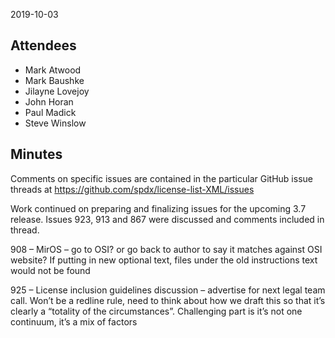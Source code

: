 2019-10-03

## Attendees

  - Mark Atwood
  - Mark Baushke
  - Jilayne Lovejoy
  - John Horan
  - Paul Madick
  - Steve Winslow

## Minutes

Comments on specific issues are contained in the particular GitHub issue
threads at <https://github.com/spdx/license-list-XML/issues>

Work continued on preparing and finalizing issues for the upcoming 3.7
release. Issues 923, 913 and 867 were discussed and comments included in
thread.

908 – MirOS – go to OSI? or go back to author to say it matches against
OSI website? If putting in new optional text, files under the old
instructions text would not be found

925 – License inclusion guidelines discussion – advertise for next legal
team call. Won’t be a redline rule, need to think about how we draft
this so that it’s clearly a “totality of the circumstances”. Challenging
part is it’s not one continuum, it’s a mix of factors
